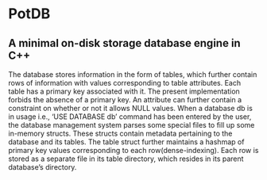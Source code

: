 # PotDB

## A minimal on-disk storage database engine in C++

 The database stores information in the form of tables, which further contain rows of information with values corresponding to table attributes. Each table has a primary key associated with it. The present implementation forbids the absence of a primary key. An attribute can further contain a constraint on whether or not it allows NULL values. When a database db is in usage i.e., ‘USE DATABASE db’ command has been entered by the user, the database management system parses some special files to fill up some in-memory structs. These structs contain metadata pertaining to the database and its tables. The table struct further maintains a hashmap of primary key values corresponding to each row(dense-indexing). Each row is stored as a separate file in its table directory, which resides in its parent database’s directory.
